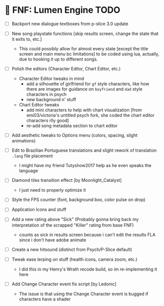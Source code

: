 # 🌟 FNF: Lumen Engine TODO

- [ ] Backport new dialogue textboxes from p-slice 3.0 update

- [ ] New song playstate functions [skip results screen, change the state that it exits to, etc.]
    - This could possibly allow for almost every state [except the title screen and main menu bc limitations] to be coded using lua, actually, due to hooking it up to different songs.

- [ ] Polish the editors (Character Editor, Chart Editor, etc.)
    - Character Editor tweaks in mind
        - add a silhouette of girlfriend for `gf` style characters, like how there are images for guidance on `boyfriend` and `dad` style characters in psych
        - new background n' stuff
    - Chart Editor tweaks
        - add mini characters to help with chart visualization [from emi03/victoria's untitled psych fork, she coded the chart editor characters rlly good]
        - re-add song metadata section to chart editor

- [ ] Add aesthetic tweaks to Options menu (colors, spacing, slight animations)

- [ ] Edit to Brazilian Portuguese translations and slight rework of translation `.lang` file placement
    - I might have my friend Tutyshow2017 help as he even speaks the language

- [ ] Diamond tiles transition effect [by Moonlight_Catalyst]
    - I just need to properly optimize it

- [ ] Style the FPS counter (font, background box, color pulse on drop)

- [ ] Application Icons and stuff

- [ ] Add a new rating above "Sick" (Probably gonna bring back my interpretation of the scrapped "Killer" rating from base FNF)
    - counts as sick in results screen because i can't edit the results FLA since i don't have adobe animate

- [ ] Create a new hitsound (distinct from Psych/P-Slice default)

- [ ] Tweak ease lerping on stuff (health icons, camera zoom, etc.)
    - I did this in my Henry's Wrath recode build, so im re-implementing it here

- [ ] Add Change Character event fix script [by Ledonic]
    - The issue is that using the Change Character event is bugged if characters have a shader